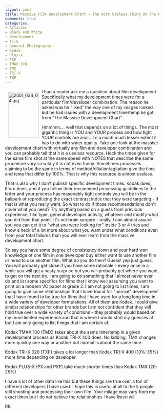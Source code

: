 ```yaml
---
layout: post
title: Massive Film Development Chart - The Most Useless Thing On The Web
comments: true
categories:
- Articles
- Black and White
- development
- film
- General Photography
- Kodak
- Plus-X
- PXP
- TMAX 100
- TMX
- TRI-X
- TXP
---
```

<a rel="lightbox" href="/wp-content/uploads/2009/12/2001_034_04.jpg"><img title="2001_034_04.jpg" src="/wp-content/uploads/2009/12/.thumbs/.2001_034_04.jpg" border="0" alt="2001_034_04.jpg" hspace="10" vspace="10" width="100" height="150" align="left" /></a>I had a reader ask me a question about film development. Specifically what my development times were for a particular film/developer combination. The reason he asked was he "liked" the way one of my images looked but he had issues with a development time/temp he got from "The Massive Development Chart".

Hmmmm.... well that depends on a lot of things. The most gigantic thing is YOU and YOUR process and how tight YOUR controls are and... To a much much lesser extent it has to do with water quality. Take one look at the massive development chart with virtually any film and developer combination and you can probably tell that it is a useless resource. Heck the times given for the same film shot at the same speed with NOTES that describe the same procedure vary so wildly it is not even funny. Sometimes processes claiming to be the same in terms of method/dilution/agitation give the time and temp that differ by 100%. That is why this resource is almost useless.

That is also why I don't publish specific development times. Kodak does, Ilford does, and if you follow their recommend processing guidelines to the letter and your process has reasonably tight controls you will be in the ballpark of reproducing the exact contrast index that they were targeting - if that is what you really want. So what to do if those recommendations don't cover what you need? Try anything based on a guess from previous experience, film type, general developer activity, whatever and modify what you did from that point. It's not brain surgery - really. I can almost assure you you can get it to "what you were looking for" inside 3 or 4 tries and know a heck of a lot more about what you want under what conditions even from your total failures than you will ever learn from the massive development chart.

So say you have some degree of consistency down and your hard won knowledge of one film in one developer buy either want to use another film or need to use another film. What do you do then? Guess! yep just guess. You will probably get close if you have some rationale - every once in a while you will get a nasty surprise but you will probably get where you want to get on the next try. I am going to do something that I almost never ever do and list some specifics for films that I know well assuming you want to print on a modern VC paper at grade 2. I am not going to list times, I am going to give some relationships that I have found for "normal" development that I have found to be true for films that I have used for a long long time in a wide variety of developer formulations. All of them are Kodak. I could give similar relationships for other brands but I am not confident that they will hold true over a wide variety of conditions - they probably would based on my more limited experience and that is where I would start my guesses at but I am only going to list things that I am certain of.

Kodak TMAX 100 (TMX) takes about the same time/temp in a given development process as Kodak TRI-X 400 does. No kidding. TMX changes more quickly one way or another but normal is about the same time.

Kodak TRI-X 320 (TXP) takes a lot longer than Kodak TRI-X 400 (10%-35%) more time depending on developer.

Kodak PLUS-X (PX and PXP) take much shorter times than Kodak TMX (20-25%)

I have a lot of other data like this but these things are true over a ton of different developers I have used. I hope this is useful at all to the 5 people still shooting and processing their own film. Your milage may vary from my exact times but I do not believe the relationships I have listed will.

RB